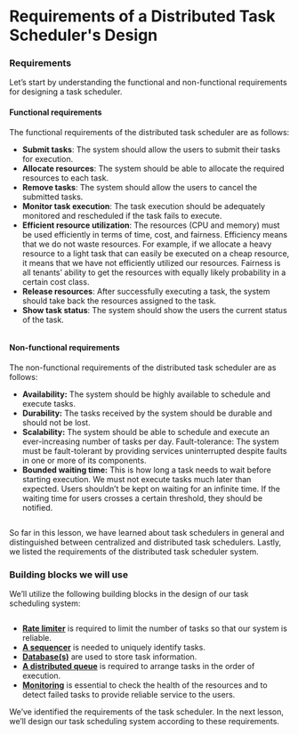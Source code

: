 # Requirements of a Distributed Task Scheduler's Design

### Requirements <a href="#requirements-0" id="requirements-0"></a>

Let’s start by understanding the functional and non-functional requirements for designing a task scheduler.

#### Functional requirements <a href="#functional-requirements-1" id="functional-requirements-1"></a>

The functional requirements of the distributed task scheduler are as follows:

* **Submit tasks**: The system should allow the users to submit their tasks for execution.
* **Allocate resources**: The system should be able to allocate the required resources to each task.
* **Remove tasks**: The system should allow the users to cancel the submitted tasks.
* **Monitor task execution**: The task execution should be adequately monitored and rescheduled if the task fails to execute.
* **Efficient resource utilization**: The resources (CPU and memory) must be used efficiently in terms of time, cost, and fairness. Efficiency means that we do not waste resources. For example, if we allocate a heavy resource to a light task that can easily be executed on a cheap resource, it means that we have not efficiently utilized our resources. Fairness is all tenants’ ability to get the resources with equally likely probability in a certain cost class.
* **Release resources**: After successfully executing a task, the system should take back the resources assigned to the task.
* **Show task status**: The system should show the users the current status of the task.

<figure><img src="https://kuweiguge.github.io/Grokking-Modern-System-Design-Interview-Gitbook/.gitbook/assets/Screenshot 2023-09-03 at 2.45.38 AM.png" alt=""><figcaption></figcaption></figure>

#### Non-functional requirements <a href="#non-functional-requirements-0" id="non-functional-requirements-0"></a>

The non-functional requirements of the distributed task scheduler are as follows:

* **Availability:** The system should be highly available to schedule and execute tasks.
* **Durability:** The tasks received by the system should be durable and should not be lost.
* **Scalability:** The system should be able to schedule and execute an ever-increasing number of tasks per day. Fault-tolerance: The system must be fault-tolerant by providing services uninterrupted despite faults in one or more of its components.
* **Bounded waiting time:** This is how long a task needs to wait before starting execution. We must not execute tasks much later than expected. Users shouldn’t be kept on waiting for an infinite time. If the waiting time for users crosses a certain threshold, they should be notified.

<figure><img src="https://kuweiguge.github.io/Grokking-Modern-System-Design-Interview-Gitbook/.gitbook/assets/Screenshot 2023-09-03 at 2.46.08 AM.png" alt=""><figcaption></figcaption></figure>

So far in this lesson, we have learned about task schedulers in general and distinguished between centralized and distributed task schedulers. Lastly, we listed the requirements of the distributed task scheduler system.

### Building blocks we will use <a href="#building-blocks-we-will-use-0" id="building-blocks-we-will-use-0"></a>

We’ll utilize the following building blocks in the design of our task scheduling system:

<figure><img src="https://kuweiguge.github.io/Grokking-Modern-System-Design-Interview-Gitbook/.gitbook/assets/Screenshot 2023-09-03 at 2.46.35 AM.png" alt=""><figcaption></figcaption></figure>

* [**Rate limiter**](https://www.educative.io/collection/page/10370001/4941429335392256/4770834422169600) is required to limit the number of tasks so that our system is reliable.
* [**A sequencer**](https://www.educative.io/collection/page/10370001/4941429335392256/6499939719053312) is needed to uniquely identify tasks.
* [**Database(s)**](https://www.educative.io/collection/page/10370001/4941429335392256/4901035478351872) are used to store task information.
* [**A distributed queue**](https://www.educative.io/collection/page/10370001/4941429335392256/5148400467312640) is required to arrange tasks in the order of execution.
* [**Monitoring**](https://www.educative.io/collection/page/10370001/4941429335392256/6310983387840512) is essential to check the health of the resources and to detect failed tasks to provide reliable service to the users.

We’ve identified the requirements of the task scheduler. In the next lesson, we’ll design our task scheduling system according to these requirements.
